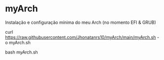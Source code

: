 # myArch
Instalação e configuração mínima do meu Arch (no momento EFI & GRUB)

curl https://raw.githubusercontent.com/Jhonatanrs10/myArch/main/myArch.sh -o myArch.sh

bash myArch.sh
